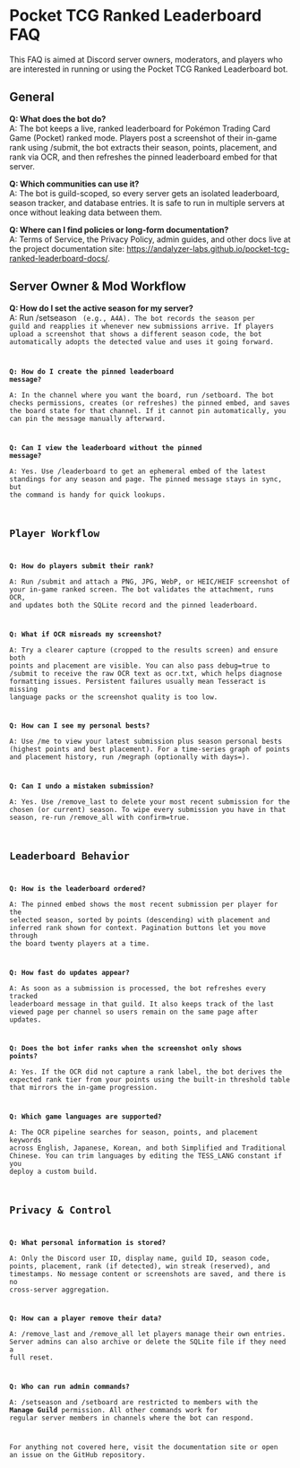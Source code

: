 # Pocket TCG Ranked Leaderboard FAQ

This FAQ is aimed at Discord server owners, moderators, and players who are interested in running or using the Pocket TCG Ranked Leaderboard bot.

## General

**Q: What does the bot do?**  
A: The bot keeps a live, ranked leaderboard for Pokémon Trading Card Game (Pocket) ranked mode. Players post a screenshot of their in-game rank using /submit, the bot extracts their season, points, placement, and rank via OCR, and then refreshes the pinned leaderboard embed for that server.

**Q: Which communities can use it?**  
A: The bot is guild-scoped, so every server gets an isolated leaderboard, season tracker, and database entries. It is safe to run in multiple servers at once without leaking data between them.

**Q: Where can I find policies or long-form documentation?**  
A: Terms of Service, the Privacy Policy, admin guides, and other docs live at the project documentation site: <https://andalyzer-labs.github.io/pocket-tcg-ranked-leaderboard-docs/>.

## Server Owner & Mod Workflow

**Q: How do I set the active season for my server?**  
A: Run /setseason <code> (e.g., A4A). The bot records the season per guild and reapplies it whenever new submissions arrive. If players upload a screenshot that shows a different season code, the bot automatically adopts the detected value and uses it going forward.

**Q: How do I create the pinned leaderboard message?**  
A: In the channel where you want the board, run /setboard. The bot checks permissions, creates (or refreshes) the pinned embed, and saves the board state for that channel. If it cannot pin automatically, you can pin the message manually afterward.

**Q: Can I view the leaderboard without the pinned message?**  
A: Yes. Use /leaderboard to get an ephemeral embed of the latest standings for any season and page. The pinned message stays in sync, but the command is handy for quick lookups.

## Player Workflow

**Q: How do players submit their rank?**  
A: Run /submit and attach a PNG, JPG, WebP, or HEIC/HEIF screenshot of your in-game ranked screen. The bot validates the attachment, runs OCR, and updates both the SQLite record and the pinned leaderboard.

**Q: What if OCR misreads my screenshot?**  
A: Try a clearer capture (cropped to the results screen) and ensure both points and placement are visible. You can also pass debug=true to /submit to receive the raw OCR text as ocr.txt, which helps diagnose formatting issues. Persistent failures usually mean Tesseract is missing language packs or the screenshot quality is too low.

**Q: How can I see my personal bests?**  
A: Use /me to view your latest submission plus season personal bests (highest points and best placement). For a time-series graph of points and placement history, run /megraph (optionally with days=<N>).

**Q: Can I undo a mistaken submission?**  
A: Yes. Use /remove_last to delete your most recent submission for the chosen (or current) season. To wipe every submission you have in that season, re-run /remove_all with confirm=true.

## Leaderboard Behavior

**Q: How is the leaderboard ordered?**  
A: The pinned embed shows the most recent submission per player for the selected season, sorted by points (descending) with placement and inferred rank shown for context. Pagination buttons let you move through the board twenty players at a time.

**Q: How fast do updates appear?**  
A: As soon as a submission is processed, the bot refreshes every tracked leaderboard message in that guild. It also keeps track of the last viewed page per channel so users remain on the same page after updates.

**Q: Does the bot infer ranks when the screenshot only shows points?**  
A: Yes. If the OCR did not capture a rank label, the bot derives the expected rank tier from your points using the built-in threshold table that mirrors the in-game progression.

**Q: Which game languages are supported?**  
A: The OCR pipeline searches for season, points, and placement keywords across English, Japanese, Korean, and both Simplified and Traditional Chinese. You can trim languages by editing the TESS_LANG constant if you deploy a custom build.

## Privacy & Control

**Q: What personal information is stored?**  
A: Only the Discord user ID, display name, guild ID, season code, points, placement, rank (if detected), win streak (reserved), and timestamps. No message content or screenshots are saved, and there is no cross-server aggregation.

**Q: How can a player remove their data?**  
A: /remove_last and /remove_all let players manage their own entries. Server admins can also archive or delete the SQLite file if they need a full reset.

**Q: Who can run admin commands?**  
A: /setseason and /setboard are restricted to members with the **Manage Guild** permission. All other commands work for regular server members in channels where the bot can respond.

For anything not covered here, visit the documentation site or open an issue on the GitHub repository.
